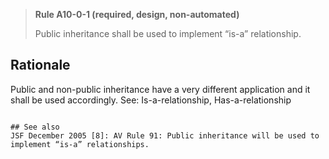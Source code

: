 > **Rule A10-0-1 (required, design, non-automated)**
>
> Public inheritance shall be used to implement “is-a” relationship.

## Rationale

Public and non-public inheritance have a very different application and it shall be
used accordingly.
See: Is-a-relationship, Has-a-relationship

```

## See also
JSF December 2005 [8]: AV Rule 91: Public inheritance will be used to
implement “is-a” relationships.

```
